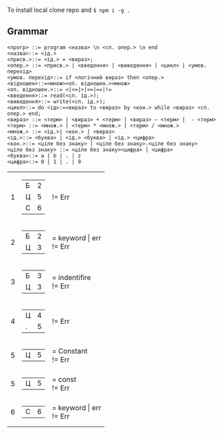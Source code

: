 To install local clone repo and `$ npm i -g .`

## Grammar
```
<прогр> ::= program <назва> \n <сп. опер.> \n end
<назва>::= <ід.>
<присв.>::= <ід.> = <вираз>;
<опер.> ::= <присв.> | <введення> | <виведення> | <цикл> | <умов. перехід>
<умов. перехід>::= if <логічний вираз> then <опер.>
<відношен>::=<множ><оп. відношен.><множ>
<оп. відношен.>::= <|<=|>|>=|==|!=
<введення>::= read(<сп. ід.>);
<виведення>::= write(<сп. ід.>);
<цикл>::= do <ід>:=<вираз> to <вираз> by <кон.> while <вираз> <сп. опер.> end;
<вираз> ::= <терм> | <вираз> + <терм> | <вираз> – <терм> |  - <терм>
<терм> ::= <множ.> | <терм> * <множ.> | <терм> / <множ.>
<множ.> ::= <ід.>| <кон.> | <вираз>
<ід.>::= <буква> | <ід.> <буква> | <ід.> <цифра>
<кон.>::= <ціле без знаку> | <ціле без знаку>.<ціле без знаку>
<ціле без знаку> ::= <ціле без знаку><цифра> | <цифра>
<буква>::= а | b | . | z
<цифра>::= 0 | 1 | . | 9

```

<table>
  <tr>
    <td>1</td>
    <td>
      <table>
        <tr>
          <td>Б</td>
          <td>2</td>
        </tr>
        <tr>
          <td>Ц</td>
          <td>5</td>
        </tr>
        <tr>
          <td>C</td>
          <td>6</td>
        </tr>
      </table>
    </td>
    <td>
      <div>!= Err</div>
    </td>
  </tr>
  <tr>
    <td>2</td>
    <td>
      <table>
        <tr>
          <td>Б</td>
          <td>2</td>
        </tr>
        <tr>
          <td>Ц</td>
          <td>3</td>
        </tr>
      </table>
    </td>
    <td>
      <div>= keyword | err</div>
      <div>!= Err</div>
    </td>
  </tr>
  <tr>
    <td>3</td>
    <td>
      <table>
        <tr>
          <td>Б</td>
          <td>3</td>
        </tr>
        <tr>
          <td>Ц</td>
          <td>3</td>
        </tr>
      </table>
    </td>
    <td>
      <div>= indentifire</div>
      <div>!= Err</div>
    </td>
  </tr>
  <tr>
    <td>4</td>
    <td>
      <table>
        <tr>
          <td>Ц</td>
          <td>4</td>
        </tr>
        <tr>
          <td>.</td>
          <td>5</td>
        </tr>
      </table>
    </td>
    <td>
      <div>!= Err</div>
    </td>
  </tr>
  <tr>
    <td>5</td>
    <td>
      <table>
        <tr>
          <td>Ц</td>
          <td>5</td>
        </tr>
      </table>
    </td>
    <td>
      <div>= Constant</div>
      <div>!= Err</div>
    </td>
  </tr>
  <tr>
    <td>5</td>
    <td>
      <table>
        <tr>
          <td>Ц</td>
          <td>5</td>
        </tr>
      </table>
    </td>
    <td>
      <div>= const</div>
      <div>!= Err</div>
    </td>
  </tr>
  <tr>
    <td>6</td>
    <td>
      <table>
        <tr>
          <td>C</td>
          <td>6</td>
        </tr>
      </table>
    </td>
    <td>
      <div>= keyword | err</div>
      <div>!= Err</div>
    </td>
  </tr>
</table>
